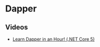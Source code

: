 # Dapper

## Videos
- [Learn Dapper in an Hour! (.NET Core 5)](https://www.youtube.com/watch?v=IVsN0WlufWc)
